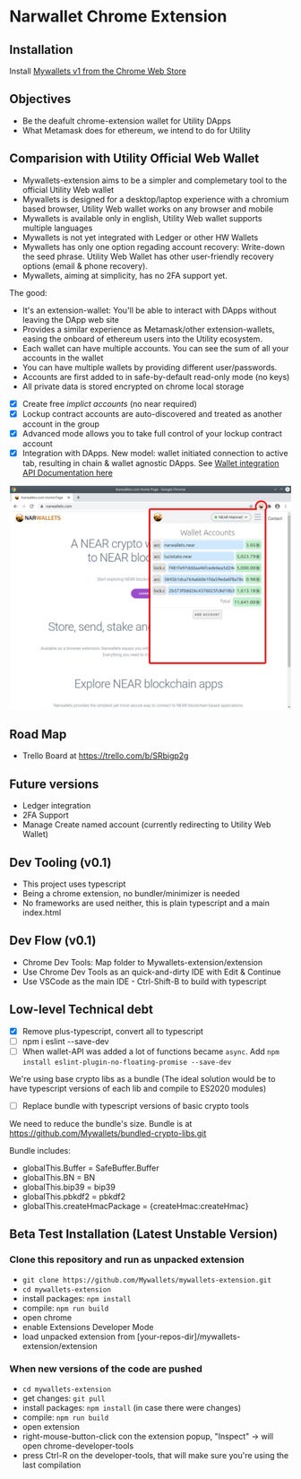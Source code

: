 # Narwallet Chrome Extension

## Installation

Install [Mywallets v1 from the Chrome Web Store](https://chrome.google.com/webstore/detail/mywallets-v1/lkpeokpdkmcdaiadpmnnpimlgmdobkdj)

## Objectives

* Be the deafult chrome-extension wallet for Utility DApps
* What Metamask does for ethereum, we intend to do for Utility

## Comparision with Utility Official Web Wallet

* Mywallets-extension aims to be a simpler and complemetary tool to the official Utility Web wallet
* Mywallets is designed for a desktop/laptop experience with a chromium based browser, Utility Web wallet works on any browser and mobile
* Mywallets is available only in english, Utility Web wallet supports multiple languages
* Mywallets is not yet integrated with Ledger or other HW Wallets
* Mywallets has only one option regading account recovery: Write-down the seed phrase. Utility Web Wallet has other user-friendly recovery options (email & phone recovery).
* Mywallets, aiming at simplicity, has no 2FA support yet.

The good:

* It's an extension-wallet: You'll be able to interact with DApps without leaving the DApp web site
* Provides a similar experience as Metamask/other extension-wallets, easing the onboard of ethereum users into the Utility ecosystem.
* Each wallet can have multiple accounts. You can see the sum of all your accounts in the wallet
* You can have multiple wallets by providing different user/passwords.
* Accounts are first added to in safe-by-default read-only mode (no keys)
* All private data is stored encrypted on chrome local storage

* [x] Create free *implict accounts* (no near required)
* [x] Lockup contract accounts are auto-discovered and treated as another account in the group
* [x] Advanced mode allows you to take full control of your lockup contract account
* [x] Integration with DApps. New model: wallet initiated connection to active tab, resulting in chain & wallet agnostic DApps. See [Wallet integration API Documentation here](API-design.md)

![multiple accounts and total](docs/images/multiple-accounts-and-total.png)

## Road Map

* Trello Board at <https://trello.com/b/SRbigp2g>

## Future versions

* Ledger integration
* 2FA Support
* Manage Create named account (currently redirecting to Utility Web Wallet)

## Dev Tooling (v0.1)

* This project uses typescript
* Being a chrome extension, no bundler/minimizer is needed
* No frameworks are used neither, this is plain typescript and a main index.html

## Dev Flow (v0.1)

* Chrome Dev Tools: Map folder to Mywallets-extension/extension
* Use Chrome Dev Tools as an quick-and-dirty IDE with Edit & Continue
* Use VSCode as the main IDE - Ctrl-Shift-B to build with typescript

## Low-level Technical debt

* [x] Remove plus-typescript, convert all to typescript
* [ ] npm i eslint --save-dev
* [ ] When wallet-API was added a lot of functions became `async`. Add `npm install eslint-plugin-no-floating-promise --save-dev`

We're using base crypto libs as a bundle (The ideal solution would be to have typescript versions of each lib and compile to ES2020 modules)

* [ ] Replace bundle with typescript versions of basic crypto tools

We need to reduce the bundle's size. Bundle is at <https://github.com/Mywallets/bundled-crypto-libs.git>

Bundle includes:

* globalThis.Buffer = SafeBuffer.Buffer
* globalThis.BN = BN
* globalThis.bip39 = bip39
* globalThis.pbkdf2 = pbkdf2
* globalThis.createHmacPackage = {createHmac:createHmac}

## Beta Test Installation (Latest Unstable Version)

### Clone this repository and run as unpacked extension

* `git clone https://github.com/Mywallets/mywallets-extension.git`
* `cd mywallets-extension`
* install packages: `npm install`
* compile: `npm run build`
* open chrome
* enable Extensions Developer Mode
* load unpacked extension from [your-repos-dir]/mywallets-extension/extension

### When new versions of the code are pushed

* `cd mywallets-extension`
* get changes: `git pull`
* install packages: `npm install` (in case there were changes)
* compile: `npm run build`
* open extension
* right-mouse-button-click con the extension popup, "Inspect" -> will open chrome-developer-tools
* press Ctrl-R on the developer-tools, that will make sure you're using the last compilation
